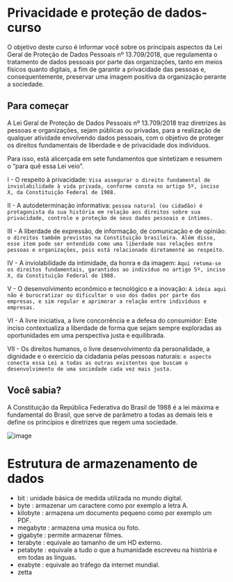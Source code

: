 # Privacidade e proteção de dados-curso

O objetivo deste curso é informar você sobre os principais aspectos da Lei Geral de Proteção de Dados Pessoais nº 13.709/2018, que regulamenta o tratamento de dados pessoais por parte das organizações, tanto em meios físicos quanto digitais, a fim de garantir a privacidade das pessoas e, consequentemente, preservar uma imagem positiva da organização perante a sociedade.

## Para começar
A Lei Geral de Proteção de Dados Pessoais nº 13.709/2018 traz diretrizes às pessoas e organizações, sejam públicas ou privadas, para a realização de qualquer atividade envolvendo dados pessoais, com o objetivo de proteger os direitos fundamentais de liberdade e de privacidade dos indivíduos.

Para isso, está alicerçada em sete fundamentos que sintetizam e resumem o “para quê essa Lei veio”.

I - O respeito à privacidade:
`Visa assegurar o direito fundamental de inviolabilidade à vida privada, conforme consta no artigo 5º, inciso X, da Constituição Federal de 1988.`

II - A autodeterminação informativa:
`pessoa natural (ou cidadão) é protagonista da sua história em relação aos direitos sobre sua privacidade, controle e proteção de seus dados pessoais e íntimos.`

III - A liberdade de expressão, de informação, de comunicação e de opinião: 
`o direitos também previstos na Constituição brasileira. Além disso, esse item pode ser entendido como uma liberdade nas relações entre pessoas e organizações, pois está relacionado diretamente ao respeito.`

IV - A inviolabilidade da intimidade, da honra e da imagem: `Aqui retoma-se os direitos fundamentais, garantidos ao indivíduo no artigo 5º, inciso X, da Constituição Federal de 1988.`

V - O desenvolvimento econômico e tecnológico e a inovação: `A ideia aqui não é burocratizar ou dificultar o uso dos dados por parte das empresas, e sim regular e aprimorar a relação entre indivíduos e empresas.`

VI - A livre iniciativa, a livre concorrência e a defesa do consumidor: Este inciso contextualiza a liberdade de forma que sejam sempre exploradas as oportunidades em uma perspectiva justa e equilibrada.

VII - Os direitos humanos, o livre desenvolvimento da personalidade, a dignidade e o exercício da cidadania pelas pessoas naturais: `e aspecto conecta essa Lei a todas as outras existentes que buscam o desenvolvimento de uma sociedade cada vez mais justa.`

## Você sabia?
A Constituição da República Federativa do Brasil de 1988 é a lei máxima e fundamental do Brasil, que serve de parâmetro a todas as demais leis e define os princípios e diretrizes que regem uma sociedade.

![image](https://user-images.githubusercontent.com/98404361/165938312-f32701ee-6c7e-43bf-ae32-fde52ecd1856.png)

# Estrutura de armazenamento de dados

* bit : unidade básica de medida utilizada no mundo digital.
* byte : armazenar um caractere como por exemplo a letra A.
* kilobyte : armazena um documento pequeno como por exemplo um PDF.
* megabyte : armazena uma musica ou foto.
* gigabyte : permite armazenar filmes.
* terabyte : equivale ao tamanho de um HD externo.
* petabyte : equivale a tudo o que a humanidade escreveu na história e em todas as línguas.
* exabyte : equivale ao tráfego da internet mundial.
* zetta
